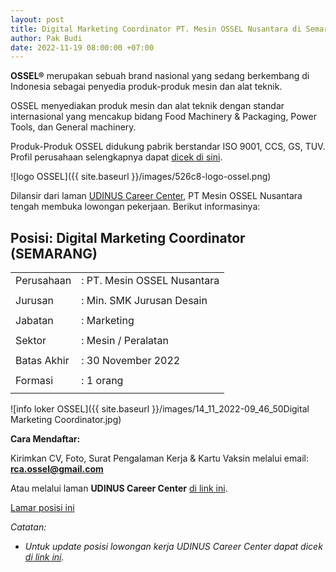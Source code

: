 ```yaml
---
layout: post
title: Digital Marketing Coordinator PT. Mesin OSSEL Nusantara di Semarang
author: Pak Budi
date: 2022-11-19 08:00:00 +07:00
---
```


**OSSEL®** merupakan sebuah brand nasional yang sedang berkembang di Indonesia sebagai penyedia produk-produk mesin dan alat teknik.

OSSEL menyediakan produk mesin dan alat teknik dengan standar internasional yang mencakup bidang Food Machinery & Packaging, Power Tools, dan General machinery.

Produk-Produk OSSEL didukung  pabrik berstandar ISO 9001, CCS, GS, TUV. Profil perusahaan selengkapnya dapat [dicek di sini](https://osselpowermachine.com/about-us).

![logo OSSEL]({{ site.baseurl }}/images/526c8-logo-ossel.png)

Dilansir dari laman [UDINUS Career Center](https://cc.dinus.ac.id/lowongan/detail/MTIzNTI%3DPT), PT Mesin OSSEL Nusantara tengah membuka lowongan pekerjaan. Berikut informasinya:

## Posisi: Digital Marketing Coordinator (SEMARANG) ##

|  |  |
|-------------|-------------|
| Perusahaan | : PT. Mesin OSSEL Nusantara |
|  |  |
| Jurusan | : Min. SMK Jurusan Desain |
|  |  |
| Jabatan | : Marketing |
|  |  |
| Sektor | : Mesin / Peralatan |
|  |  |
| Batas Akhir | : 30 November 2022 |
|  |  |
| Formasi | : 1 orang |
|  |  |

![info loker OSSEL]({{ site.baseurl }}/images/14_11_2022-09_46_50Digital Marketing Coordinator.jpg)

**Cara Mendaftar:**

Kirimkan CV, Foto, Surat Pengalaman Kerja & Kartu Vaksin melalui email: [**rca.ossel@gmail.com**](mailto:rca.ossel@gmail.com)

Atau melalui laman **UDINUS Career Center** [di link ini](https://cc.dinus.ac.id/lowongan/detail/MTIzNTI%3D).

<div class="apply"><a href="https://cc.dinus.ac.id/lowongan/detail/MTIzNTI%3D">Lamar posisi ini</a></div>

_Catatan:_
* _Untuk update posisi lowongan kerja UDINUS Career Center dapat dicek [di link ini](https://cc.dinus.ac.id/lowongan/daftar)._
